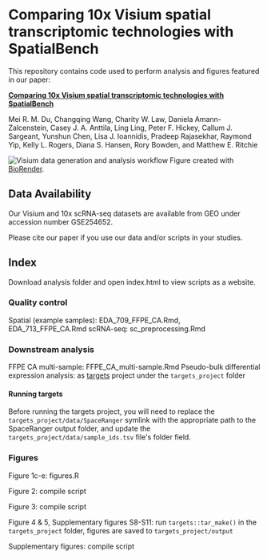 # Comparing 10x Visium spatial transcriptomic technologies with SpatialBench

This repository contains code used to perform analysis and figures featured in our paper:

[**Comparing 10x Visium spatial transcriptomic technologies with SpatialBench**](https://www.biorxiv.org/content/10.1101/2024.03.13.584910v1) 

Mei R. M. Du, Changqing Wang, Charity W. Law, Daniela Amann-Zalcenstein, Casey J. A. Anttila, Ling Ling,
Peter F. Hickey, Callum J. Sargeant, Yunshun Chen, Lisa J. Ioannidis, Pradeep Rajasekhar, Raymond Yip, Kelly
L. Rogers, Diana S. Hansen, Rory Bowden, and Matthew E. Ritchie

![Visium data generation and analysis workflow](https://github.com/mritchielab/SpatialBench/blob/main/Visium%20workflow.png) 
Figure created with [BioRender](https://biorender.com).



## Data Availability
Our Visium and 10x scRNA-seq datasets are available from GEO under accession number GSE254652.

Please cite our paper if you use our data and/or scripts in your studies.

## Index

Download analysis folder and open index.html to view scripts as a website.

### Quality control

Spatial (example samples): EDA_709_FFPE_CA.Rmd, EDA_713_FFPE_CA.Rmd
scRNA-seq: sc_preprocessing.Rmd

### Downstream analysis

FFPE CA multi-sample: FFPE_CA_multi-sample.Rmd
Pseudo-bulk differential expression analysis: as [targets](https://docs.ropensci.org/targets/) project under the `targets_project` folder

#### Running targets

Before running the targets project, you will need to replace the `targets_project/data/SpaceRanger` symlink with the appropriate path to the SpaceRanger output folder, and update the `targets_project/data/sample_ids.tsv` file's folder field. 

### Figures

Figure 1c-e: figures.R

Figure 2: compile script

Figure 3: compile script

Figure 4 & 5, Supplementary figures S8-S11: run `targets::tar_make()` in the `targets_project` folder, figures are saved to `targets_project/output`

Supplementary figures: compile script
